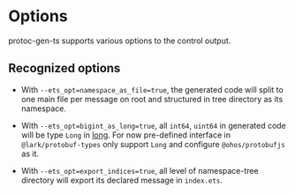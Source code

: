 # Options

protoc-gen-ts supports various options to the control output.

## Recognized options

* With `--ets_opt=namespace_as_file=true`, the generated code will split to one main file per message on root and structured in tree directory as its namespace.

* With `--ets_opt=bigint_as_long=true`, all `int64`, `uint64` in generated code will be type `Long` in [long](https://www.npmjs.com/package/long). For now pre-defined interface in `@lark/protobuf-types` only support `Long` and configure `@ohos/protobufjs` as it.

* With `--ets_opt=export_indices=true`, all level of namespace-tree directory will export its declared message in `index.ets`.
